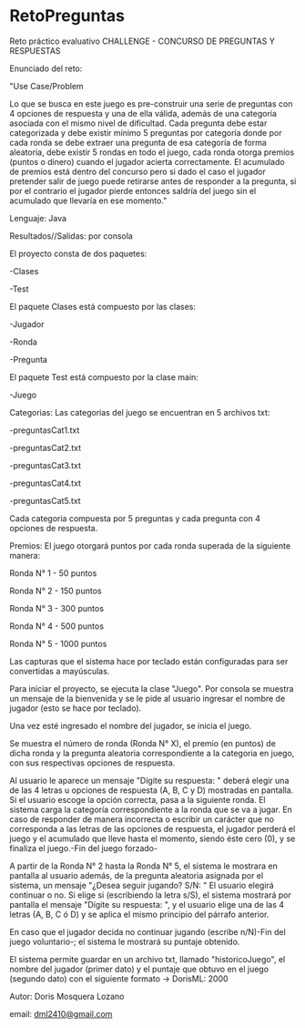 # RetoPreguntas
Reto práctico evaluativo
CHALLENGE - CONCURSO DE PREGUNTAS Y RESPUESTAS

Enunciado del reto:

"Use Case/Problem

Lo que se busca en este juego es pre-construir una serie de preguntas con 4 opciones de respuesta y una de ella válida, además de una categoría asociada con el mismo nivel de dificultad. Cada pregunta debe estar categorizada y debe existir mínimo 5 preguntas por categoría donde por cada ronda se debe extraer una pregunta de esa categoría de forma aleatoria, debe existir 5 rondas en todo el juego, cada ronda otorga premios (puntos o dinero) cuando el jugador acierta correctamente.
El acumulado de premios está dentro del concurso pero si dado el caso el jugador pretender salir de juego puede retirarse antes de responder a la pregunta, si por el contrario el jugador pierde entonces saldría del juego sin el acumulado que llevaría en ese momento."

Lenguaje: Java

Resultados//Salidas: por consola

El proyecto consta de dos paquetes:

-Clases

-Test

El paquete Clases está compuesto por las clases:

-Jugador

-Ronda

-Pregunta

El paquete Test está compuesto por la clase main:

-Juego

Categorias: Las categorias del juego se encuentran en 5 archivos txt:

-preguntasCat1.txt

-preguntasCat2.txt

-preguntasCat3.txt

-preguntasCat4.txt

-preguntasCat5.txt

Cada categoria compuesta por 5 preguntas y cada pregunta con 4 opciones de respuesta.

Premios: El juego otorgará puntos por cada ronda superada de la siguiente manera: 

Ronda N° 1 - 50 puntos

Ronda N° 2 - 150 puntos

Ronda N° 3 - 300 puntos

Ronda N° 4 - 500 puntos

Ronda N° 5 - 1000 puntos

Las capturas que el sistema hace por teclado están configuradas para ser convertidas a mayúsculas.

Para iniciar el proyecto, se ejecuta la clase "Juego". Por consola se muestra un mensaje de la bienvenida y se le pide al usuario ingresar el nombre de jugador (esto se hace por teclado).

Una vez esté ingresado el nombre del jugador, se inicia el juego.

Se muestra el número de ronda (Ronda N° X), el premio (en puntos) de dicha ronda y la pregunta aleatoria correspondiente a la categoria en juego, con sus respectivas opciones de respuesta.

Al usuario le aparece un mensaje "Dígite su respuesta: " deberá elegir una de las 4 letras u opciones de respuesta (A, B, C y D) mostradas en pantalla. Si el usuario escoge la opción correcta, pasa a la siguiente ronda. El sistema carga la categoría correspondiente a la ronda que se va a jugar. En caso de responder de manera incorrecta o escribir un carácter que no corresponda a las letras de las opciones de respuesta, el jugador perderá el juego y el acumulado que lleve hasta el momento, siendo éste cero (0), y se finaliza  el juego.-Fin del juego forzado-

A partir de la Ronda N° 2 hasta la Ronda N° 5, el sistema le mostrara en pantalla al usuario además, de la pregunta aleatoria asignada por el sistema, un mensaje "¿Desea seguir jugando? S/N: " El usuario elegirá continuar o no. Si elige si (escribiendo la letra s/S), el sistema mostrará por pantalla el mensaje "Dígite su respuesta: ", y el usuario elige una de las 4 letras (A, B, C ó D) y se aplica el mismo principio del párrafo anterior.

En caso que el jugador decida no continuar jugando (escribe n/N)-Fin del juego voluntario-; el sistema le mostrará su puntaje obtenido.

El sistema permite guardar en un archivo txt, llamado "historicoJuego", el nombre del jugador (primer dato) y el puntaje que obtuvo en el juego (segundo dato) con el siguiente formato -> DorisML: 2000

Autor: Doris Mosquera Lozano

email: dml2410@gmail.com
